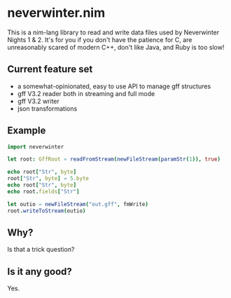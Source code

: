 # neverwinter.nim

This is a nim-lang library to read and write data files used by Neverwinter Nights
1 & 2.  It's for you if you don't have the patience for C, are unreasonably scared
of modern C++, don't like Java, and Ruby is too slow!

## Current feature set

* a somewhat-opinionated, easy to use API to manage gff structures
* gff V3.2 reader both in streaming and full mode
* gff V3.2 writer
* json transformations

## Example

```nim
import neverwinter

let root: GffRoot = readFromStream(newFileStream(paramStr(1)), true)

echo root["Str", byte]
root["Str", byte] = 5.byte
echo root["Str", byte]
echo root.fields["Str"]

let outio = newFileStream("out.gff", fmWrite)
root.writeToStream(outio)
```

## Why?

Is that a trick question?

## Is it any good?

Yes.